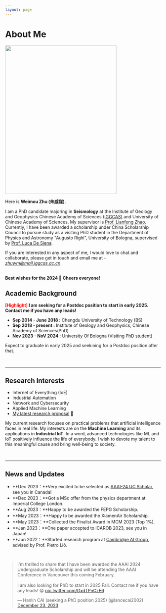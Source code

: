 ```yaml
---
layout: page
---
```


# About Me

<img src="https://caihanlin.com/caihanlin.jpg" class="floatpic" width="360" height="480">

Here is **Weimou Zhu (朱威谋)**.

I am a PhD candidate majoring in **Seismology** at the Institute of Geology and Geophysics Chinese Academy of Sciences [(IGGCAS)](http://english.igg.cas.cn/) and University of Chinese Academy of Sciences. My supervisor is [Prof. Lianfeng Zhao](https://www.researchgate.net/profile/Lianfeng-Zhao). Currently, I have been awarded a scholarship under China Scholarship Council to pursue study as a visiting PhD student in the Department of Physics and Astronomy "Augusto Righi", University of Bologna, supervised by [Prof. Luca De Siena](https://www.unibo.it/sitoweb/luca.desiena2/en).

If you are interested in any aspect of me, I would love to chat and collaborate, please get in touch and email me at - *zhuwm@mail.iggcas.ac.cn*

<br>**Best wishes for the 2024 🎊 Cheers everyone!**

## Academic Background

**<font color='red'>[Highlight]</font> I am seeking for a Postdoc position to start in early 2025. Contact me if you have any leads!**

- **Sep 2014 - June 2018 :** Chengdu University of Technology (BS)
- **Sep 2018 - present :** Institute of Geology and Geophysics, Chinese Academy of Sciences(PhD)
- **Nov 2023 - NoV 2024 :** University Of Bologna (Visiting PhD student)

Expect to graduate in early 2025 and seekining for a Postdoc position after that.

<br>

---

## Research Interests

- Internet of Everything (IoE)
- Industrial Automation
- Network and Cybersecurity
- Applied Machine Learning
- [My latest research proposal](https://caihanlin.com/file/proposal-2023.pdf) 🔗

My current research focuses on practical problems that artificial intelligence faces in real life. My interests are on the **Machine Learning** and its applications in **Industrial IoT**. In a word, advanced technologies like ML and IoT positively influence the life of everybody.  I wish to devote my talent to this meaningful cause and bring well-being to society.

<br>

---

## News and Updates

- **Dec 2023：**Very excited to be selected as [AAAI-24 UC Scholar](https://aaai-uc.github.io/), see you in Canada!
- **Dec 2023：**Got a MSc offer from the physics department at Imperial College London.
- **Aug 2023：**Happy to be awarded the FEPG Scholarship.
- **May 2023：**Happy to be awarded the XiamenAir Scholarship.
- **May 2023：**Collected the Finalist Award in MCM 2023 (Top 1%).
- **Jan 2023：**One paper accepted to ICAROB 2023, see you in Japan!
- **Jun 2022：**Started research program at [Cambridge AI Group](https://www.cl.cam.ac.uk/research/ai/), advised by Prof. Pietro Liò.

<br>

<blockquote class="twitter-tweet"><p lang="en" dir="ltr">I&#39;m thrilled to share that I have been awarded the AAAI 2024 Undergraduate Scholarship and will be attending the AAAI Conference in Vancouver this coming February.<br><br>I am also looking for PhD to start in 2025 Fall. Contact me if you have any leads! 😁 <a href="https://t.co/GxdTPnCzE6">pic.twitter.com/GxdTPnCzE6</a></p>&mdash; Hanlin CAI (seeking a PhD position 2025) (@lancecai2002) <a href="https://twitter.com/lancecai2002/status/1738533328490463639?ref_src=twsrc%5Etfw">December 23, 2023</a></blockquote> <script async src="https://platform.twitter.com/widgets.js" charset="utf-8"></script>
